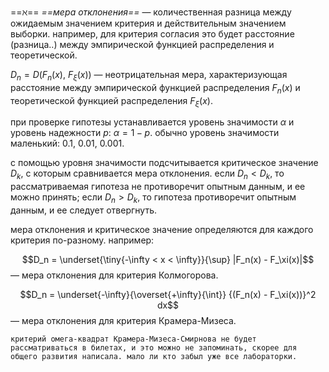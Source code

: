 ==$\aleph$== *==мера отклонения==* — количественная разница между ожидаемым значением критерия и действительным значением выборки. например, для критерия согласия это будет расстояние (разница..) между эмпирической функцией распределения и теоретической.

$D_n = D(F_n(x),\ F_\xi(x))$ — неотрицательная мера, характеризующая расстояние между эмпирической функцией распределения $F_n(x)$ и теоретической функцией распределения $F_\xi(x)$.

при проверке гипотезы устанавливается уровень значимости $\alpha$ и уровень надежности $p$: $\alpha = 1-p$. обычно уровень значимости маленький: $0.1,\ 0.01,\ 0.001$.

с помощью уровня значимости подсчитывается критическое значение $D_k$, с которым сравнивается мера отклонения. если $D_n < D_k$, то рассматриваемая гипотеза не противоречит опытным данным, и ее можно принять; если $D_n > D_k$, то гипотеза противоречит опытным данным, и ее следует отвергнуть.

мера отклонения и критическое значение определяются для каждого критерия по-разному. например:

$$D_n = \underset{\tiny{-\infty < x < \infty}}{\sup} |F_n(x) - F_\xi(x)|$$ — мера отклонения для критерия Колмогорова.

$$D_n = \underset{-\infty}{\overset{+\infty}{\int}} {(F_n(x) - F_\xi(x))}^2 dx$$ — мера отклонения для критерия Крамера-Мизеса.
```
критерий омега-квадрат Крамера-Мизеса-Смирнова не будет рассматриваться в билетах, и это можно не запоминать, скорее для общего развития написала. мало ли кто забыл уже все лабораторки.
```